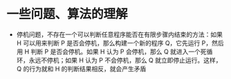 # 一些问题、算法的理解

- 停机问题，不存在一个可以判断任意程序能否在有限步骤内结束的方法：如果 H 可以用来判断 P 是否会停机，那么构建一个新的程序 Q，它先运行 P，然后用 H 判断 P 是否会停机。如果 H 认为 P 会停机，那么 Q 就进入一个死循环，永远不停机；如果 H 认为 P 不会停机，那么 Q 就立即停止运行。这样，Q 的行为就和 H 的判断结果相反，就会产生矛盾

